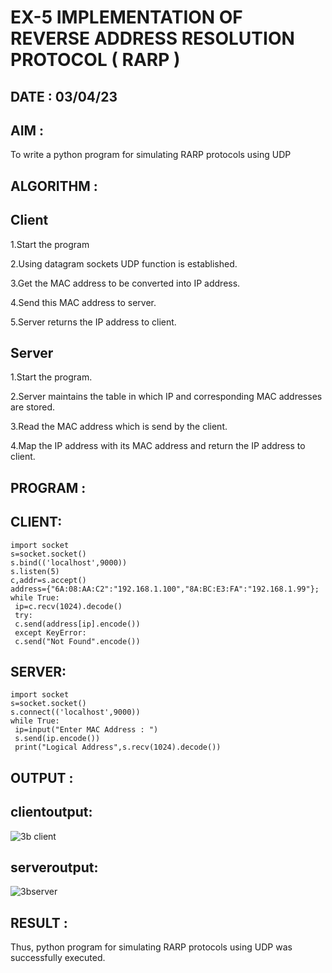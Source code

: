 # EX-5 IMPLEMENTATION OF REVERSE ADDRESS RESOLUTION PROTOCOL ( RARP )

## DATE : 03/04/23

## AIM :
To write a python program for simulating RARP protocols using UDP

## ALGORITHM :
## Client

1.Start the program

2.Using datagram sockets UDP function is established.

3.Get the MAC address to be converted into IP address.

4.Send this MAC address to server.

5.Server returns the IP address to client.

## Server

1.Start the program.

2.Server maintains the table in which IP and corresponding MAC addresses are stored.

3.Read the MAC address which is send by the client.

4.Map the IP address with its MAC address and return the IP address to client.

## PROGRAM :
## CLIENT:
```
import socket
s=socket.socket()
s.bind(('localhost',9000))
s.listen(5)
c,addr=s.accept()
address={"6A:08:AA:C2":"192.168.1.100","8A:BC:E3:FA":"192.168.1.99"};
while True:
 ip=c.recv(1024).decode()
 try:
 c.send(address[ip].encode())
 except KeyError:
 c.send("Not Found".encode()) 
 ```
## SERVER:
```
import socket
s=socket.socket()
s.connect(('localhost',9000))
while True:
 ip=input("Enter MAC Address : ")
 s.send(ip.encode())
 print("Logical Address",s.recv(1024).decode())
 ```
## OUTPUT :


## clientoutput:

![3b client](https://github.com/yogeshrao05/EX-5/assets/122008288/a37e9c09-2b35-40b1-80df-3c5e2c02f7d4)

## serveroutput:

![3bserver](https://github.com/yogeshrao05/EX-5/assets/122008288/9709044b-448e-460c-ae67-1ef6c57549a1)


## RESULT :
Thus, python program for simulating RARP protocols using UDP was successfully executed.

